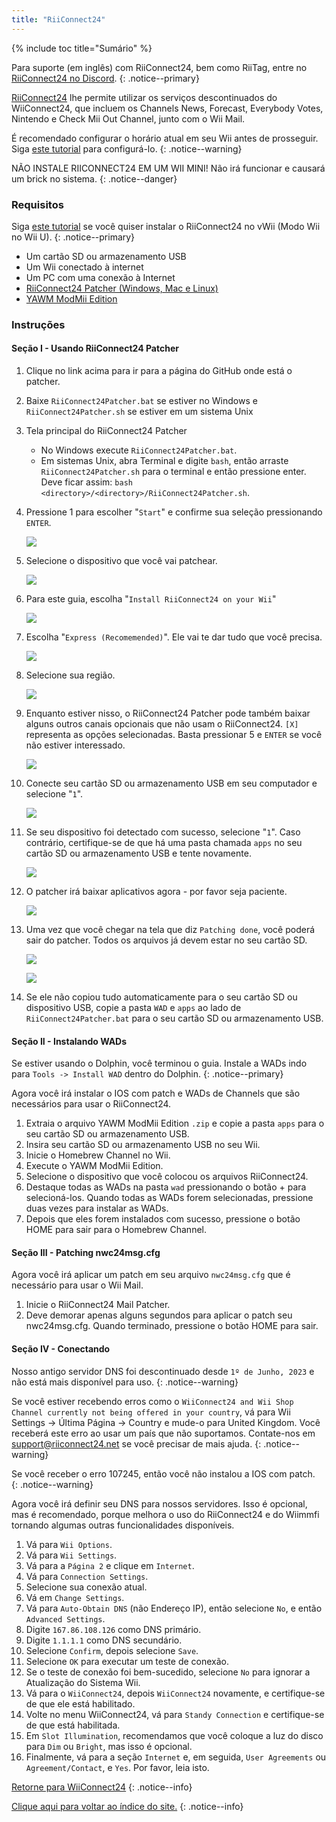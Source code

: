 ```yaml
---
title: "RiiConnect24"
---
```


{% include toc title="Sumário" %}

Para suporte (em inglês) com RiiConnect24, bem como RiiTag, entre no [RiiConnect24 no Discord](https://discord.gg/rc24).
{: .notice--primary}

[RiiConnect24](https://rc24.xyz/) lhe permite utilizar os serviços descontinuados do WiiConnect24, que incluem os Channels News, Forecast, Everybody Votes, Nintendo e Check Mii Out Channel, junto com o Wii Mail.

É recomendado configurar o horário atual em seu Wii antes de prosseguir. Siga [este tutorial](rtc) para configurá-lo.
{: .notice--warning}

NÃO INSTALE RIICONNECT24 EM UM WII MINI! Não irá funcionar e causará um brick no sistema.
{: .notice--danger}

### Requisitos

Siga [este tutorial](riiconnect24-vwii) se você quiser instalar o RiiConnect24 no vWii (Modo Wii no Wii U).
{: .notice--primary}

+ Um cartão SD ou armazenamento USB
+ Um Wii conectado à internet
+ Um PC com uma conexão à Internet
+ [RiiConnect24 Patcher (Windows, Mac e Linux)](https://github.com/riiconnect24/RiiConnect24-Patcher/releases)
+ [YAWM ModMii Edition](https://oscwii.org/library/app/yawmme)

### Instruções

#### Seção I - Usando RiiConnect24 Patcher

1. Clique no link acima para ir para a página do GitHub onde está o patcher.
1. Baixe `RiiConnect24Patcher.bat` se estiver no Windows e `RiiConnect24Patcher.sh` se estiver em um sistema Unix
1. Tela principal do RiiConnect24 Patcher
    + No Windows execute `RiiConnect24Patcher.bat`.
    + Em sistemas Unix, abra Terminal e digite `bash`, então arraste `RiiConnect24Patcher.sh` para o terminal e então pressione enter. Deve ficar assim: `bash <directory>/<directory>/RiiConnect24Patcher.sh`.
1. Pressione 1 para escolher "`Start`" e confirme sua seleção pressionando `ENTER`.

    ![](/images/riiconnect24/patcher/1.JPG)

1. Selecione o dispositivo que você vai patchear.

    ![](/images/riiconnect24/patcher/2.JPG)

1. Para este guia, escolha "`Install RiiConnect24 on your Wii`"

    ![](/images/riiconnect24/patcher/3.JPG)

1. Escolha "`Express (Recomemended)`". Ele vai te dar tudo que você precisa.

    ![](/images/riiconnect24/patcher/4.JPG)

1. Selecione sua região.

    ![](/images/riiconnect24/patcher/5.JPG)

1. Enquanto estiver nisso, o RiiConnect24 Patcher pode também baixar alguns outros canais opcionais que não usam o RiiConnect24. `[X]` representa as opções selecionadas. Basta pressionar 5 e `ENTER` se você não estiver interessado.

    ![](/images/riiconnect24/patcher/6.JPG)

1. Conecte seu cartão SD ou armazenamento USB em seu computador e selecione "`1`".

    ![](/images/riiconnect24/patcher/7.JPG)

1. Se seu dispositivo foi detectado com sucesso, selecione "`1`". Caso contrário, certifique-se de que há uma pasta chamada `apps` no seu cartão SD ou armazenamento USB e tente novamente.

    ![](/images/riiconnect24/patcher/8.JPG)

1. O patcher irá baixar aplicativos agora - por favor seja paciente.

    ![](/images/riiconnect24/patcher/9.JPG)

1. Uma vez que você chegar na tela que diz `Patching done`, você poderá sair do patcher. Todos os arquivos já devem estar no seu cartão SD.

    ![](/images/riiconnect24/patcher/10.JPG)

    ![](/images/riiconnect24/patcher/11.PNG)

1. Se ele não copiou tudo automaticamente para o seu cartão SD ou dispositivo USB, copie a pasta `WAD` e `apps` ao lado de `RiiConnect24Patcher.bat` para o seu cartão SD ou armazenamento USB.

#### Seção II - Instalando WADs

Se estiver usando o Dolphin, você terminou o guia. Instale a WADs indo para `Tools -> Install WAD` dentro do Dolphin.
{: .notice--primary}

Agora você irá instalar o IOS com patch e WADs de Channels que são necessários para usar o RiiConnect24.

1. Extraia o arquivo YAWM ModMii Edition `.zip` e copie a pasta `apps` para o seu cartão SD ou armazenamento USB.
1. Insira seu cartão SD ou armazenamento USB no seu Wii.
1. Inicie o Homebrew Channel no Wii.
1. Execute o YAWM ModMii Edition.
1. Selecione o dispositivo que você colocou os arquivos RiiConnect24.
1. Destaque todas as WADs na pasta `wad` pressionando o botão + para selecioná-los. Quando todas as WADs forem selecionadas, pressione duas vezes para instalar as WADs.
1. Depois que eles forem instalados com sucesso, pressione o botão HOME para sair para o Homebrew Channel.

#### Seção III - Patching nwc24msg.cfg

Agora você irá aplicar um patch em seu arquivo `nwc24msg.cfg` que é necessário para usar o Wii Mail.

1. Inicie o RiiConnect24 Mail Patcher.
1. Deve demorar apenas alguns segundos para aplicar o patch seu nwc24msg.cfg. Quando terminado, pressione o botão HOME para sair.

#### Seção IV - Conectando

Nosso antigo servidor DNS foi descontinuado desde `1º de Junho, 2023` e não está mais disponível para uso.
{: .notice--warning}

Se você estiver recebendo erros como o `WiiConnect24 and Wii Shop Channel currently not being offered in your country`, vá para Wii Settings -> Última Página -> Country e mude-o para United Kingdom. Você receberá este erro ao usar um país que não suportamos. Contate-nos em [support@riiconnect24.net](mailto:support@riiconnect24.net) se você precisar de mais ajuda.
{: .notice--warning}

Se você receber o erro 107245, então você não instalou a IOS com patch.<br>
{: .notice--warning}

Agora você irá definir seu DNS para nossos servidores. Isso é opcional, mas é recomendado, porque melhora o uso do RiiConnect24 e do Wiimmfi tornando algumas outras funcionalidades disponíveis.

1. Vá para `Wii Options`.
1. Vá para `Wii Settings`.
1. Vá para a `Página 2` e clique em `Internet`.
1. Vá para `Connection Settings`.
1. Selecione sua conexão atual.
1. Vá em `Change Settings`.
1. Vá para `Auto-Obtain DNS` (não Endereço IP), então selecione `No`, e então `Advanced Settings`.
1. Digite `167.86.108.126` como DNS primário.
1. Digite `1.1.1.1` como DNS secundário.
1. Selecione `Confirm`, depois selecione `Save`.
1. Selecione `OK` para executar um teste de conexão.
1. Se o teste de conexão foi bem-sucedido, selecione `No` para ignorar a Atualização do Sistema Wii.
1. Vá para o `WiiConnect24`, depois `WiiConnect24` novamente, e certifique-se de que ele está habilitado.
1. Volte no menu WiiConnect24, vá para `Standy Connection` e certifique-se de que está habilitada.
1. Em `Slot Illumination`, recomendamos que você coloque a luz do disco para `Dim` ou `Bright`, mas isso é opcional.
1. Finalmente, vá para a seção `Internet` e, em seguida, `User Agreements` ou `Agreement/Contact`, e `Yes`. Por favor, leia isto.

[Retorne para WiiConnect24](wiiconnect24)
{: .notice--info}

[Clique aqui para voltar ao índice do site.](site-navigation)
{: .notice--info}
